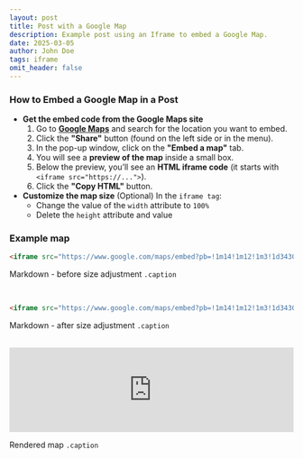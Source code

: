 ```yaml
---
layout: post
title: Post with a Google Map
description: Example post using an Iframe to embed a Google Map.
date: 2025-03-05
author: John Doe
tags: iframe
omit_header: false
---
```


### How to Embed a Google Map in a Post

- **Get the embed code from the Google Maps site**
    1. Go to **[Google Maps](https://www.google.com/maps)** and search for the location you want to embed.  
    1. Click the **"Share"** button (found on the left side or in the menu).  
    1. In the pop-up window, click on the **"Embed a map"** tab.  
    1. You will see a **preview of the map** inside a small box.  
    1. Below the preview, you’ll see an **HTML iframe code** (it starts with `<iframe src="https://...">`).  
    1. Click the **"Copy HTML"** button.  
- **Customize the map size** (Optional)
    In the `iframe tag`:
    - Change the value of the `width` attribute to `100%`
    - Delete the `height` attribute and value

### Example map

```markdown
<iframe src="https://www.google.com/maps/embed?pb=!1m14!1m12!1m3!1d34306.774111100116!2d-80.75458230273426!3d32.19746255434643!2m3!1f0!2f0!3f0!3m2!1i1024!2i768!4f13.1!5e0!3m2!1sen!2sus!4v1741636880949!5m2!1sen!2sus" width="600" height="450" style="border:0;" allowfullscreen="" loading="lazy" referrerpolicy="no-referrer-when-downgrade"></iframe>
```
Markdown - before size adjustment
`.caption`

<br/>

```markdown
<iframe src="https://www.google.com/maps/embed?pb=!1m14!1m12!1m3!1d34306.774111100116!2d-80.75458230273426!3d32.19746255434643!2m3!1f0!2f0!3f0!3m2!1i1024!2i768!4f13.1!5e0!3m2!1sen!2sus!4v1741636880949!5m2!1sen!2sus" width="100%" style="border:0;" allowfullscreen="" loading="lazy" referrerpolicy="no-referrer-when-downgrade"></iframe>
```
Markdown - after size adjustment
`.caption`

<br/>

<iframe src="https://www.google.com/maps/embed?pb=!1m14!1m12!1m3!1d34306.774111100116!2d-80.75458230273426!3d32.19746255434643!2m3!1f0!2f0!3f0!3m2!1i1024!2i768!4f13.1!5e0!3m2!1sen!2sus!4v1741636880949!5m2!1sen!2sus" width="100%" style="border:0;" allowfullscreen="" loading="lazy" referrerpolicy="no-referrer-when-downgrade"></iframe>

Rendered map
`.caption`

